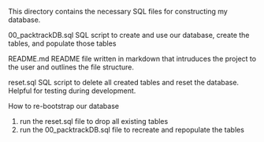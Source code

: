 This directory contains the necessary SQL files for constructing my database.

00_packtrackDB.sql
SQL script to create and use our database, create the tables, and populate those tables

README.md
README file written in markdown that intruduces the project to the user and outlines the file structure.

reset.sql
SQL script to delete all created tables and reset the database. Helpful for testing during development.

How to re-bootstrap our database
1. run the reset.sql file to drop all existing tables
2. run the 00_packtrackDB.sql file to recreate and repopulate the tables
